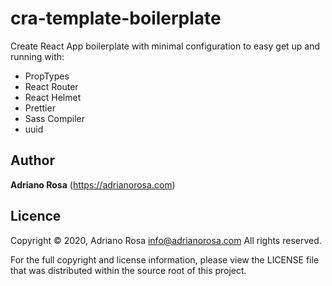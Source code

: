 cra-template-boilerplate
========================

Create React App boilerplate with minimal configuration to easy get up and running with:

- PropTypes
- React Router
- React Helmet
- Prettier
- Sass Compiler
- uuid

## Author

**Adriano Rosa** (https://adrianorosa.com)  

## Licence

Copyright © 2020, Adriano Rosa  <info@adrianorosa.com>
All rights reserved.

For the full copyright and license information, please view the LICENSE 
file that was distributed within the source root of this project.
